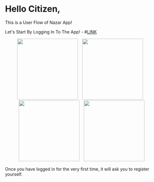 # Hello Citizen,

This is a User Flow of Nazar App!

Let's Start By Logging In To The App! - #[LINK](https://play.google.com/store/apps/details?id=com.nazar.nazar)

<p align="center">
  <img src="https://github.com/user-attachments/assets/72049d56-1ede-49c1-a66e-5c790188319b" width="200" style="margin-right: 10px;" />
  <img src="https://github.com/user-attachments/assets/70e2dfac-f89d-41ed-b50f-0d8d9e65c3d5" width="200" style="margin-right: 10px;" />
  <img src="https://github.com/user-attachments/assets/bff3f09f-e6fa-48aa-b298-547ba8274b38" width="200" style="margin-right: 10px;" />
  <img src="https://github.com/user-attachments/assets/d5e660f6-df8c-4856-90ea-ad3de536ed5f" width="200" />
</p>

Once you have logged in for the very first time, it will ask you to register yourself.
